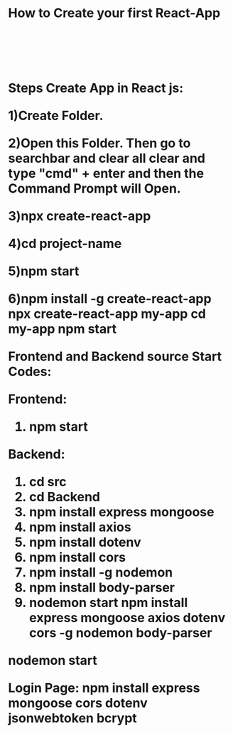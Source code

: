 <h1> How to Create your first React-App <h1/>
<br> <br/>

Steps Create App in React js:

1)Create Folder.

2)Open this Folder.
Then go to searchbar and clear all clear and type "cmd"  + enter
and then the Command Prompt will Open.

3)npx create-react-app <project-name-here>

4)cd project-name

5)npm start


6)npm install -g create-react-app
npx create-react-app my-app
cd my-app
npm start



Frontend and Backend source Start Codes:

Frontend:
1) npm start

Backend:
1) cd src
2) cd Backend
3) npm install express mongoose
4) npm install axios
5) npm install dotenv
6) npm install cors
7) npm install -g nodemon
8) npm install body-parser
9) nodemon start
npm install express mongoose axios dotenv cors -g nodemon body-parser

nodemon start

Login Page:
npm install express mongoose cors dotenv jsonwebtoken bcrypt
